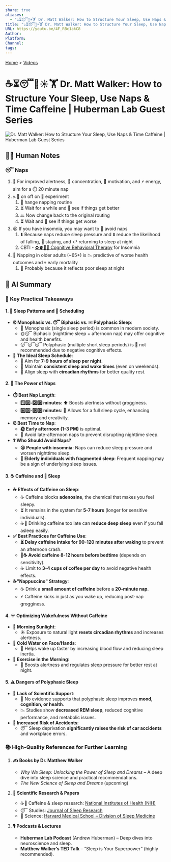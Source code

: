 ```yaml
---
share: true
aliases:
  - "☕⏳😴🧊☀️🏋️ Dr. Matt Walker: How to Structure Your Sleep, Use Naps & Time Caffeine | Huberman Lab Guest Series"
title: "☕⏳😴🧊☀️🏋️ Dr. Matt Walker: How to Structure Your Sleep, Use Naps & Time Caffeine | Huberman Lab Guest Series"
URL: https://youtu.be/4F_RBc1akC8
Author: 
Platform: 
Channel: 
tags: 
---
```

[Home](../index.md) > [Videos](./index.md)  
# ☕⏳😴🧊☀️🏋️ Dr. Matt Walker: How to Structure Your Sleep, Use Naps & Time Caffeine | Huberman Lab Guest Series  
![Dr. Matt Walker: How to Structure Your Sleep, Use Naps & Time Caffeine | Huberman Lab Guest Series](https://youtu.be/4F_RBc1akC8)  
  
## 📝🐒 Human Notes  
### 😴 Naps  
1. 🧠 For improved alertness, 🧮 concentration, 🎯 motivation, and ⚡ energy, aim for a ⏱️ 20 minute nap  
2. 🔛 📴 on off on 🧪 experiment  
    1. 🔄 hange napping routine  
    2. ⏳ Wait for a while and 👀 see if things get better  
    3. 🔙 Now change back to the original routing  
    4. ⏳ Wait and 👀 see if things get worse  
3. 😫 If you have insomnia, you may want to 🚫 avoid naps  
    1. ⬇️ Because naps reduce sleep pressure and ⬇️ reduce the likelihood of falling, 🛌 staying, and ↩️ returning to sleep at night  
    2. CBTI - [♻️🫀🧠💪 Cognitive Behavioral Therapy](../topics/cognitive-behavioral-therapy.md) for Insomnia  
4. 👴 Napping in older adults (~65+) is 📉 predictive of worse health outcomes and 💀 early mortality  
    1. 🤔 Probably because it reflects poor sleep at night  
  
## 🤖 AI Summary  
### **🔑 Key Practical Takeaways**  
#### **1. 🛌 Sleep Patterns and 📅 Scheduling**  
- **⏰ Monophasic vs. 😴 Biphasic vs. 💤 Polyphasic Sleep**:  
  - 👤 Monophasic (single sleep period) is common in modern society.  
  - 🌞😴 Biphasic (nighttime sleep + afternoon nap) may offer cognitive and health benefits.  
  - 😴😴😴 Polyphasic (multiple short sleep periods) is 🚫 not recommended due to negative cognitive effects.  
- **🎯 The Ideal Sleep Schedule**:  
  - 🎯 Aim for **7-9 hours of sleep per night**.  
  - 📅 Maintain **consistent sleep and wake times** (even on weekends).  
  - 🔄 Align sleep with **circadian rhythms** for better quality rest.  
  
#### **2. 💪 The Power of Naps**  
- **⏱️ Best Nap Length**:  
  - **1️⃣0️⃣-2️⃣0️⃣ minutes**: ⬆️ Boosts alertness without grogginess.  
  - **6️⃣0️⃣-9️⃣0️⃣ minutes**: 🔄 Allows for a full sleep cycle, enhancing memory and creativity.  
- **⏰ Best Time to Nap**:  
  - **🌞 Early afternoon (1-3 PM)** is optimal.  
  - 🚫 Avoid late-afternoon naps to prevent disrupting nighttime sleep.  
- **❓ Who Should Avoid Naps?**  
  - **😫 People with insomnia**: Naps can reduce sleep pressure and worsen nighttime sleep.  
  - **👴 Elderly individuals with fragmented sleep**: Frequent napping may be a sign of underlying sleep issues.  
  
#### **3. ☕ Caffeine and 🛌 Sleep**  
- **☕ Effects of Caffeine on Sleep**:  
  - ☕ Caffeine blocks **adenosine**, the chemical that makes you feel sleepy.  
  - ⏳ It remains in the system for **5-7 hours** (longer for sensitive individuals).  
  - ☕🚫 Drinking caffeine too late can **reduce deep sleep** even if you fall asleep easily.  
- **✅ Best Practices for Caffeine Use**:  
  - **⏳ Delay caffeine intake for 90-120 minutes after waking** to prevent an afternoon crash.  
  - **🚫☕ Avoid caffeine 8-12 hours before bedtime** (depends on sensitivity).  
  - ☕ Limit to **3-4 cups of coffee per day** to avoid negative health effects.  
- **☕"Nappuccino" Strategy**:  
  - ☕ Drink a **small amount of caffeine** before a **20-minute nap**.  
  - ⚡ Caffeine kicks in just as you wake up, reducing post-nap grogginess.  
  
#### **4. ☀️ Optimizing Wakefulness Without Caffeine**  
- **🌅 Morning Sunlight**:  
  - ☀️ Exposure to natural light **resets circadian rhythms** and increases alertness.  
- **🥶 Cold Water on Face/Hands**:  
  - 🥶 Helps wake up faster by increasing blood flow and reducing sleep inertia.  
- **🏃 Exercise in the Morning**:  
  - 🏃 Boosts alertness and regulates sleep pressure for better rest at night.  
  
#### **5. ⚠️ Dangers of Polyphasic Sleep**  
- **🔬 Lack of Scientific Support**:  
  - 🔬 No evidence supports that polyphasic sleep improves **mood, cognition, or health**.  
  - 📉 Studies show **decreased REM sleep**, reduced cognitive performance, and metabolic issues.  
- **🚗 Increased Risk of Accidents**:  
  - 😴 Sleep deprivation **significantly raises the risk of car accidents** and workplace errors.  
  
### **📚 High-Quality References for Further Learning**  
1. **✍️ Books by Dr. Matthew Walker**  
   - *Why We Sleep: Unlocking the Power of Sleep and Dreams* – A deep dive into sleep science and practical recommendations.  
   - *The New Science of Sleep and Dreams* (upcoming)  
  
2. **🔬 Scientific Research & Papers**  
   - ☕🛌 Caffeine & sleep research: [National Institutes of Health (NIH)](https://www.ncbi.nlm.nih.gov)  
   - 😴 Studies: [Journal of Sleep Research](https://onlinelibrary.wiley.com/journal/13652869)  
   - 🔄 Science: [Harvard Medical School – Division of Sleep Medicine](https://sleep.med.harvard.edu/)  
  
3. **🎙️ Podcasts & Lectures**  
   - **Huberman Lab Podcast** (Andrew Huberman) – Deep dives into neuroscience and sleep.  
   - **Matthew Walker’s TED Talk** – “Sleep is Your Superpower” (highly recommended).